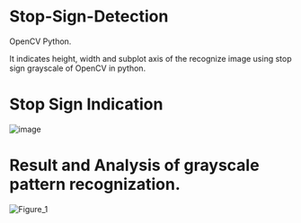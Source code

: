 # Stop-Sign-Detection

OpenCV Python.

It indicates height, width and subplot axis of the recognize image using stop sign grayscale of OpenCV in python.


# Stop Sign Indication


![image](https://github.com/jayakrishna1204/Stop-Sign-Detection/assets/160568830/366cf4ba-f2a2-4067-becd-b9d7120fd0fe)

# Result and Analysis of grayscale pattern recognization.


![Figure_1](https://github.com/jayakrishna1204/Stop-Sign-Detection/assets/160568830/8067d8a0-b457-49e6-93f5-a6fc11659a93)
